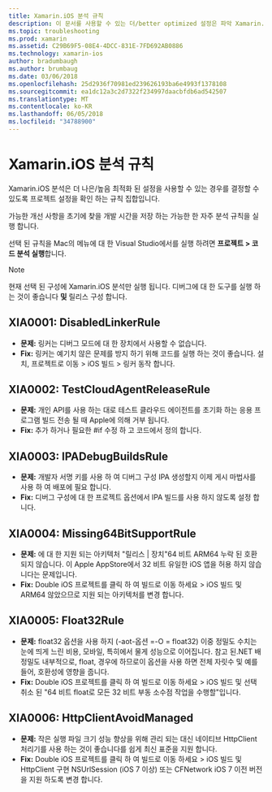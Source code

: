 ```yaml
---
title: Xamarin.iOS 분석 규칙
description: 이 문서를 사용할 수 있는 더/better optimized 설정은 파악 Xamarin.iOS 프로젝트 설정을 확인 하는 분석 규칙 집합을 설명 합니다.
ms.topic: troubleshooting
ms.prod: xamarin
ms.assetid: C29B69F5-08E4-4DCC-831E-7FD692AB0886
ms.technology: xamarin-ios
author: bradumbaugh
ms.author: brumbaug
ms.date: 03/06/2018
ms.openlocfilehash: 25d2936f70981ed239626193ba6e4993f1378108
ms.sourcegitcommit: ea1dc12a3c2d7322f234997daacbfdb6ad542507
ms.translationtype: MT
ms.contentlocale: ko-KR
ms.lasthandoff: 06/05/2018
ms.locfileid: "34788900"
---
```

# <a name="xamarinios-analysis-rules"></a>Xamarin.iOS 분석 규칙

Xamarin.iOS 분석은 더 나은/높음 최적화 된 설정을 사용할 수 있는 경우를 결정할 수 있도록 프로젝트 설정을 확인 하는 규칙 집합입니다.

가능한 개선 사항을 초기에 찾을 개발 시간을 저장 하는 가능한 한 자주 분석 규칙을 실행 합니다.

선택 된 규칙을 Mac의 메뉴에 대 한 Visual Studio에서를 실행 하려면 **프로젝트 > 코드 분석 실행**합니다.

> [!NOTE]
> 현재 선택 된 구성에 Xamarin.iOS 분석만 실행 됩니다. 디버그에 대 한 도구를 실행 하는 것이 좋습니다 **및** 릴리스 구성 합니다.

<a name="XIA0001" />

## <a name="xia0001-disabledlinkerrule"></a>XIA0001: DisabledLinkerRule

- **문제:** 링커는 디버그 모드에 대 한 장치에서 사용할 수 없습니다.
- **Fix:** 링커는 예기치 않은 문제를 방지 하기 위해 코드를 실행 하는 것이 좋습니다.
설치, 프로젝트로 이동 > iOS 빌드 > 링커 동작 합니다.

<a name="XIA0002" />

## <a name="xia0002-testcloudagentreleaserule"></a>XIA0002: TestCloudAgentReleaseRule

- **문제:** 개인 API를 사용 하는 대로 테스트 클라우드 에이전트를 초기화 하는 응용 프로그램 빌드 전송 될 때 Apple에 의해 거부 됩니다.
- **Fix:** 추가 하거나 필요한 #if 수정 하 고 코드에서 정의 합니다.

<a name="XIA0003" />

## <a name="xia0003-ipadebugbuildsrule"></a>XIA0003: IPADebugBuildsRule

- **문제:** 개발자 서명 키를 사용 하 여 디버그 구성 IPA 생성할지 이제 게시 마법사를 사용 하 여 배포에 필요 합니다.
- **Fix:** 디버그 구성에 대 한 프로젝트 옵션에서 IPA 빌드를 사용 하지 않도록 설정 합니다.

<a name="XIA0004" />

## <a name="xia0004-missing64bitsupportrule"></a>XIA0004: Missing64BitSupportRule

- **문제:** 에 대 한 지원 되는 아키텍처 "릴리스 | 장치"64 비트 ARM64 누락 된 호환 되지 않습니다. 이 Apple AppStore에서 32 비트 유일한 iOS 앱을 허용 하지 않습니다는 문제입니다.
- **Fix:** Double iOS 프로젝트를 클릭 하 여 빌드로 이동 하세요 > iOS 빌드 및 ARM64 않았으므로 지원 되는 아키텍처를 변경 합니다.

<a name="XIA0005" />

## <a name="xia0005-float32rule"></a>XIA0005: Float32Rule

- **문제:** float32 옵션을 사용 하지 (-aot-옵션 =-O = float32) 이중 정밀도 수치는 눈에 띄게 느린 비용, 모바일, 특히에서 물게 성능으로 이어집니다. 참고 된.NET 배정밀도 내부적으로, float, 경우에 하므로이 옵션을 사용 하면 전체 자릿수 및 예를 들어, 호환성에 영향을 줍니다.
- **Fix:** Double iOS 프로젝트를 클릭 하 여 빌드로 이동 하세요 > iOS 빌드 및 선택 취소 된 "64 비트 float로 모든 32 비트 부동 소수점 작업을 수행할"입니다.

<a name="XIA0006" />

## <a name="xia0006-httpclientavoidmanaged"></a>XIA0006: HttpClientAvoidManaged

- **문제:** 작은 실행 파일 크기 성능 향상을 위해 관리 되는 대신 네이티브 HttpClient 처리기를 사용 하는 것이 좋습니다를 쉽게 최신 표준을 지원 합니다.
- **Fix:** Double iOS 프로젝트를 클릭 하 여 빌드로 이동 하세요 > iOS 빌드 및 HttpClient 구현 NSUrlSession (iOS 7 이상) 또는 CFNetwork iOS 7 이전 버전을 지원 하도록 변경 합니다.
